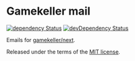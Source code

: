 # Gamekeller mail
[![dependency Status](https://david-dm.org/gamekeller/mail/status.svg)](https://david-dm.org/gamekeller/mail#info=dependencies)
[![devDependency Status](https://david-dm.org/gamekeller/mail/dev-status.svg)](https://david-dm.org/gamekeller/mail#info=devDependencies)

Emails for [gamekeller/next](https://github.com/gamekeller/next).

Released under the terms of the [MIT license](LICENSE).